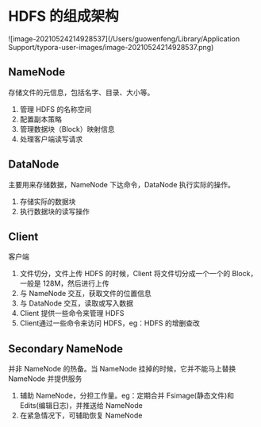 # HDFS 的组成架构

![image-20210524214928537](/Users/guowenfeng/Library/Application Support/typora-user-images/image-20210524214928537.png)

## NameNode

存储文件的元信息，包括名字、目录、大小等。

1. 管理 HDFS 的名称空间
2. 配置副本策略
3. 管理数据块（Block）映射信息
4. 处理客户端读写请求

## DataNode

主要用来存储数据，NameNode 下达命令，DataNode 执行实际的操作。

1. 存储实际的数据块
2. 执行数据块的读写操作

## Client

客户端

1. 文件切分，文件上传 HDFS 的时候，Client 将文件切分成一个一个的 Block，一般是 128M，然后进行上传
2. 与 NameNode 交互，获取文件的位置信息
3. 与 DataNode 交互，读取或写入数据
4. Client 提供一些命令来管理 HDFS
5. Client通过一些命令来访问 HDFS，eg：HDFS 的增删查改

## Secondary NameNode

并非 NameNode 的热备。当 NameNode 挂掉的时候，它并不能马上替换 NameNode 并提供服务

1. 辅助 NameNode，分担工作量。eg：定期合并 Fsimage(静态文件)和 Edits(编辑日志)，并推送给 NameNode
2. 在紧急情况下，可辅助恢复 NameNode